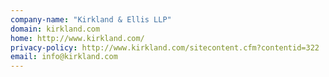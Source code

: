 ```yaml
---
company-name: "Kirkland & Ellis LLP"
domain: kirkland.com
home: http://www.kirkland.com/
privacy-policy: http://www.kirkland.com/sitecontent.cfm?contentid=322
email: info@kirkland.com
---
```




